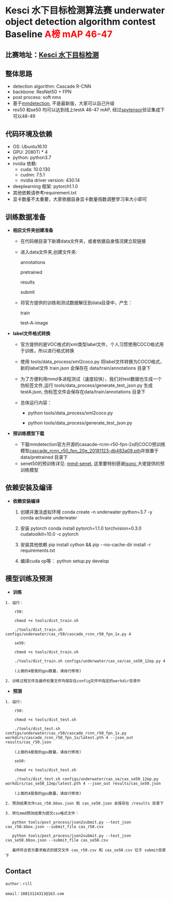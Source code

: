 # Kesci 水下目标检测算法赛  underwater object detection algorithm contest Baseline <font color=red>**A榜 mAP 46-47**</font><br /> 

## 比赛地址：[Kesci 水下目标检测](https://www.kesci.com/home/competition/5e535a612537a0002ca864ac)

## 整体思路
   + detection algorithm: Cascade R-CNN 
   + backbone: ResNet50 + FPN
   + post process: soft nms
   + 基于[mmdetection](https://github.com/open-mmlab/mmdetection/), 不是最新版，大家可以自己升级
   + res50 和se50 均可以达到线上testA 46-47 mAP, 经过[spytensor](https://github.com/spytensor)验证集成下可以48-49

## 代码环境及依赖

+ OS: Ubuntu16.10
+ GPU: 2080Ti * 4
+ python: python3.7
+ nvidia 依赖:
   - cuda: 10.0.130
   - cudnn: 7.5.1
   - nvidia driver version: 430.14
+ deeplearning 框架: pytorch1.1.0
+ 其他依赖请参考requirement.txt
+ 显卡数量不太重要，大家依据自身显卡数量倍数调整学习率大小即可

## 训练数据准备

- **相应文件夹创建准备**

  - 在代码根目录下新建data文件夹，或者依据自身情况建立软链接
  - 进入data文件夹,创建文件夹:
  
     annotations

     pretrained

     results

     submit

  - 将官方提供的训练和测试数据解压到data目录中，产生：
    
    train

    test-A-image
    
    
- **label文件格式转换**

  - 官方提供的是VOC格式的xml类型label文件，个人习惯使用COCO格式用于训练，所以进行格式转换
  
  - 使用 tools/data_process/xml2coco.py 将label文件转换为COCO格式，新的label文件 train.json 会保存在 data/train/annotations 目录下

  - 为了方便利用mmd多进程测试（速度较快），我们对test数据也生成一个伪标签文件,运行 tools/data_process/generate_test_json.py 生成 testA.json, 伪标签文件会保存在data/train/annotations 目录下

  - 总体运行内容：

    - python tools/data_process/xml2coco.py

    - python tools/data_process/generate_test_json.py

- **预训练模型下载**
  - 下载mmdetection官方开源的casacde-rcnn-r50-fpn-2x的COCO预训练模型[cascade_rcnn_r50_fpn_20e_20181123-db483a09.pth](https://open-mmlab.oss-cn-beijing.aliyuncs.com/mmdetection/models/cascade_rcnn_r50_fpn_20e_20181123-db483a09.pth)并放置于 data/pretrained 目录下
  - senet50的预训练详见: [mmd-senet](https://github.com/zhengye1995/pretrained), 这里要特别感谢[jsonc
](https://github.com/jsnoc) 大佬提供的预训练模型
## 依赖安装及编译


- **依赖安装编译**

   1. 创建并激活虚拟环境
        conda create -n underwater python=3.7 -y
        conda activate underwater

   2. 安装 pytorch
        conda install pytorch=1.1.0 torchvision=0.3.0 cudatoolkit=10.0 -c pytorch
        
   3. 安装其他依赖
        pip install cython && pip --no-cache-dir install -r requirements.txt
   
   4. 编译cuda op等：
        python setup.py develop
   

## 模型训练及预测
    
   - **训练**

	1. 运行：
        
        r50:
        
		chmod +x tools/dist_train.sh

        ./tools/dist_train.sh configs/underwater/cas_r50/cascade_rcnn_r50_fpn_1x.py 4
        
        se50:
        
		chmod +x tools/dist_train.sh

        ./tools/dist_train.sh configs/underwater/cas_se/cas_se50_12ep.py 4
        
        (上面的4是我的gpu数量，请自行修改)

   	2. 训练过程文件及最终权重文件均保存在config文件中指定的workdir目录中

   - **预测**

    1. 运行:
    
        r50:

        chmod +x tools/dist_test.sh

        ./tools/dist_test.sh configs/underwater/cas_r50/cascade_rcnn_r50_fpn_1x.py workdirs/cascade_rcnn_r50_fpn_1x/latest.pth 4 --json_out results/cas_r50.json

        (上面的4是我的gpu数量，请自行修改)
        
        se50:

        chmod +x tools/dist_test.sh

        ./tools/dist_test.sh configs/underwater/cas_se/cas_se50_12ep.py workdirs/cas_se50_12ep/latest.pth 4 --json_out results/cas_se50.json

        (上面的4是我的gpu数量，请自行修改)

    2. 预测结果文件cas_r50.bbox.json 和 cas_se50.json 会保存在 /results 目录下

    3. 转化mmd预测结果为提交csv格式文件：
       
       python tools/post_process/json2submit.py --test_json cas_r50.bbox.json --submit_file cas_r50.csv
       
       python tools/post_process/json2submit.py --test_json cas_se50.bbox.json --submit_file cas_se50.csv

       最终符合官方要求格式的提交文件 cas_r50.csv 和 cas_se50.csv 位于 submit目录下
    

## Contact

    author：rill

    email：18813124313@163.com
